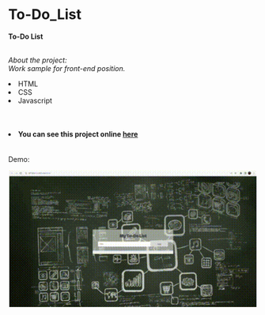 # To-Do_List


<b>To-Do List</b><br>
<br>

<i>About the project:<br> Work sample for front-end position.</i><br>

<li>HTML</li>
<li>CSS</li>
<li>Javascript</li>
<br><br><br>
<li><b>You can see this project online <a href="https://serajian.github.io/To-Do-List/">here</a></b></li>
<br><br>
Demo:
<p align="center">
  <img src="./Demo.gif" width="500" title="hover text">
</p>
